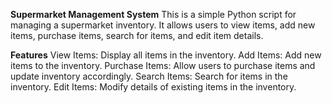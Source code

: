 **Supermarket Management System**
This is a simple Python script for managing a supermarket inventory. It allows users to view items, add new items, purchase items, search for items, and edit item details.

**Features**
View Items: Display all items in the inventory.
Add Items: Add new items to the inventory.
Purchase Items: Allow users to purchase items and update inventory accordingly.
Search Items: Search for items in the inventory.
Edit Items: Modify details of existing items in the inventory.
